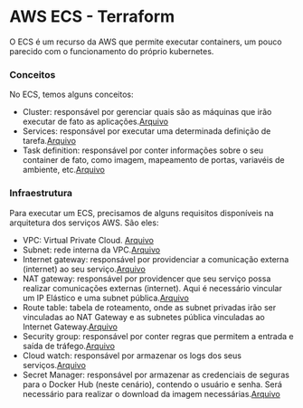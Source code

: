 # AWS ECS - Terraform

O ECS é um recurso da AWS que permite executar containers, um pouco parecido com o funcionamento do próprio kubernetes.

### Conceitos
No ECS, temos alguns conceitos:
- Cluster: responsável por gerenciar quais são as máquinas que irão executar de fato as aplicações.[Arquivo](https://github.com/fabiomartineli/aws-ecs-terraform/blob/master/gateway_routing_ecs/ecs/cluster.tf)
- Services: responsável por executar uma determinada definição de tarefa.[Arquivo](https://github.com/fabiomartineli/aws-ecs-terraform/blob/master/gateway_routing_ecs/ecs/service.tf)
- Task definition: responsável por conter informações sobre o seu container de fato, como imagem, mapeamento de portas, variavéis de ambiente, etc.[Arquivo](https://github.com/fabiomartineli/aws-ecs-terraform/blob/master/gateway_routing_ecs/ecs/task-definition.tf)

### Infraestrutura
Para executar um ECS, precisamos de alguns requisitos disponíveis na arquitetura dos serviços AWS. São eles:
- VPC: Virtual Private Cloud. [Arquivo](https://github.com/fabiomartineli/aws-ecs-terraform/blob/master/gateway_routing_ecs/vpc/main.tf)
- Subnet: rede interna da VPC.[Arquivo](https://github.com/fabiomartineli/aws-ecs-terraform/blob/master/gateway_routing_ecs/vpc/main.tf)
- Internet gateway: responsável por providenciar a comunicação externa (internet) ao seu serviço.[Arquivo]([https://github.com/fabiomartineli/aws-ecs-terraform/blob/master/gateway_routing_ecs/vpc/main.tf](https://github.com/fabiomartineli/aws-ecs-terraform/blob/master/gateway_routing_ecs/internet-gateway/main.tf))
- NAT gateway: responsável por providencer que seu serviço possa realizar comunicações externas (internet). Aqui é necessário vincular um IP Elástico e uma subnet pública.[Arquivo]([[https://github.com/fabiomartineli/aws-ecs-terraform/blob/master/gateway_routing_ecs/vpc/main.tf](https://github.com/fabiomartineli/aws-ecs-terraform/blob/master/gateway_routing_ecs/internet-gateway/main.tf)](https://github.com/fabiomartineli/aws-ecs-terraform/blob/master/gateway_routing_ecs/nat/main.tf))
- Route table: tabela de roteamento, onde as subnet privadas irão ser vinculadas ao NAT Gateway e as subnetes pública vinculadas ao Internet Gateway.[Arquivo](https://github.com/fabiomartineli/aws-ecs-terraform/blob/master/gateway_routing_ecs/route-table/main.tf)
- Security group: responsável por conter regras que permitem a entrada e saída de tráfego.[Arquivo](https://github.com/fabiomartineli/aws-ecs-terraform/blob/master/gateway_routing_ecs/security-group/main.tf)
- Cloud watch: responsável por armazenar os logs dos seus serviços.[Arquivo](https://github.com/fabiomartineli/aws-ecs-terraform/blob/master/gateway_routing_ecs/ecs/cloudwatch.tf)
- Secret Manager: responsável por armazenar as credenciais de seguras para o Docker Hub (neste cenário), contendo o usuário e senha. Será necessário para realizar o download da imagem necessárias.[Arquivo](https://github.com/fabiomartineli/aws-ecs-terraform/blob/master/gateway_routing_ecs/ecs/credentials.tf)
